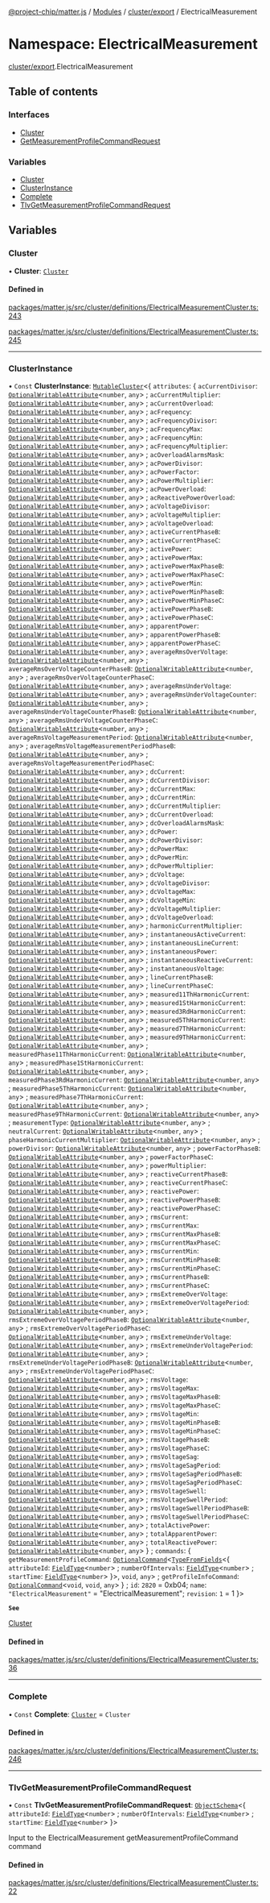 [@project-chip/matter.js](../README.md) / [Modules](../modules.md) / [cluster/export](cluster_export.md) / ElectricalMeasurement

# Namespace: ElectricalMeasurement

[cluster/export](cluster_export.md).ElectricalMeasurement

## Table of contents

### Interfaces

- [Cluster](../interfaces/cluster_export.ElectricalMeasurement.Cluster.md)
- [GetMeasurementProfileCommandRequest](../interfaces/cluster_export.ElectricalMeasurement.GetMeasurementProfileCommandRequest.md)

### Variables

- [Cluster](cluster_export.ElectricalMeasurement.md#cluster)
- [ClusterInstance](cluster_export.ElectricalMeasurement.md#clusterinstance)
- [Complete](cluster_export.ElectricalMeasurement.md#complete)
- [TlvGetMeasurementProfileCommandRequest](cluster_export.ElectricalMeasurement.md#tlvgetmeasurementprofilecommandrequest)

## Variables

### Cluster

• **Cluster**: [`Cluster`](../interfaces/cluster_export.ElectricalMeasurement.Cluster.md)

#### Defined in

[packages/matter.js/src/cluster/definitions/ElectricalMeasurementCluster.ts:243](https://github.com/project-chip/matter.js/blob/c0d55745d5279e16fdfaa7d2c564daa31e19c627/packages/matter.js/src/cluster/definitions/ElectricalMeasurementCluster.ts#L243)

[packages/matter.js/src/cluster/definitions/ElectricalMeasurementCluster.ts:245](https://github.com/project-chip/matter.js/blob/c0d55745d5279e16fdfaa7d2c564daa31e19c627/packages/matter.js/src/cluster/definitions/ElectricalMeasurementCluster.ts#L245)

___

### ClusterInstance

• `Const` **ClusterInstance**: [`MutableCluster`](../interfaces/cluster_export.MutableCluster-1.md)\<\{ `attributes`: \{ `acCurrentDivisor`: [`OptionalWritableAttribute`](../interfaces/cluster_export.OptionalWritableAttribute.md)\<`number`, `any`\> ; `acCurrentMultiplier`: [`OptionalWritableAttribute`](../interfaces/cluster_export.OptionalWritableAttribute.md)\<`number`, `any`\> ; `acCurrentOverload`: [`OptionalWritableAttribute`](../interfaces/cluster_export.OptionalWritableAttribute.md)\<`number`, `any`\> ; `acFrequency`: [`OptionalWritableAttribute`](../interfaces/cluster_export.OptionalWritableAttribute.md)\<`number`, `any`\> ; `acFrequencyDivisor`: [`OptionalWritableAttribute`](../interfaces/cluster_export.OptionalWritableAttribute.md)\<`number`, `any`\> ; `acFrequencyMax`: [`OptionalWritableAttribute`](../interfaces/cluster_export.OptionalWritableAttribute.md)\<`number`, `any`\> ; `acFrequencyMin`: [`OptionalWritableAttribute`](../interfaces/cluster_export.OptionalWritableAttribute.md)\<`number`, `any`\> ; `acFrequencyMultiplier`: [`OptionalWritableAttribute`](../interfaces/cluster_export.OptionalWritableAttribute.md)\<`number`, `any`\> ; `acOverloadAlarmsMask`: [`OptionalWritableAttribute`](../interfaces/cluster_export.OptionalWritableAttribute.md)\<`number`, `any`\> ; `acPowerDivisor`: [`OptionalWritableAttribute`](../interfaces/cluster_export.OptionalWritableAttribute.md)\<`number`, `any`\> ; `acPowerFactor`: [`OptionalWritableAttribute`](../interfaces/cluster_export.OptionalWritableAttribute.md)\<`number`, `any`\> ; `acPowerMultiplier`: [`OptionalWritableAttribute`](../interfaces/cluster_export.OptionalWritableAttribute.md)\<`number`, `any`\> ; `acPowerOverload`: [`OptionalWritableAttribute`](../interfaces/cluster_export.OptionalWritableAttribute.md)\<`number`, `any`\> ; `acReactivePowerOverload`: [`OptionalWritableAttribute`](../interfaces/cluster_export.OptionalWritableAttribute.md)\<`number`, `any`\> ; `acVoltageDivisor`: [`OptionalWritableAttribute`](../interfaces/cluster_export.OptionalWritableAttribute.md)\<`number`, `any`\> ; `acVoltageMultiplier`: [`OptionalWritableAttribute`](../interfaces/cluster_export.OptionalWritableAttribute.md)\<`number`, `any`\> ; `acVoltageOverload`: [`OptionalWritableAttribute`](../interfaces/cluster_export.OptionalWritableAttribute.md)\<`number`, `any`\> ; `activeCurrentPhaseB`: [`OptionalWritableAttribute`](../interfaces/cluster_export.OptionalWritableAttribute.md)\<`number`, `any`\> ; `activeCurrentPhaseC`: [`OptionalWritableAttribute`](../interfaces/cluster_export.OptionalWritableAttribute.md)\<`number`, `any`\> ; `activePower`: [`OptionalWritableAttribute`](../interfaces/cluster_export.OptionalWritableAttribute.md)\<`number`, `any`\> ; `activePowerMax`: [`OptionalWritableAttribute`](../interfaces/cluster_export.OptionalWritableAttribute.md)\<`number`, `any`\> ; `activePowerMaxPhaseB`: [`OptionalWritableAttribute`](../interfaces/cluster_export.OptionalWritableAttribute.md)\<`number`, `any`\> ; `activePowerMaxPhaseC`: [`OptionalWritableAttribute`](../interfaces/cluster_export.OptionalWritableAttribute.md)\<`number`, `any`\> ; `activePowerMin`: [`OptionalWritableAttribute`](../interfaces/cluster_export.OptionalWritableAttribute.md)\<`number`, `any`\> ; `activePowerMinPhaseB`: [`OptionalWritableAttribute`](../interfaces/cluster_export.OptionalWritableAttribute.md)\<`number`, `any`\> ; `activePowerMinPhaseC`: [`OptionalWritableAttribute`](../interfaces/cluster_export.OptionalWritableAttribute.md)\<`number`, `any`\> ; `activePowerPhaseB`: [`OptionalWritableAttribute`](../interfaces/cluster_export.OptionalWritableAttribute.md)\<`number`, `any`\> ; `activePowerPhaseC`: [`OptionalWritableAttribute`](../interfaces/cluster_export.OptionalWritableAttribute.md)\<`number`, `any`\> ; `apparentPower`: [`OptionalWritableAttribute`](../interfaces/cluster_export.OptionalWritableAttribute.md)\<`number`, `any`\> ; `apparentPowerPhaseB`: [`OptionalWritableAttribute`](../interfaces/cluster_export.OptionalWritableAttribute.md)\<`number`, `any`\> ; `apparentPowerPhaseC`: [`OptionalWritableAttribute`](../interfaces/cluster_export.OptionalWritableAttribute.md)\<`number`, `any`\> ; `averageRmsOverVoltage`: [`OptionalWritableAttribute`](../interfaces/cluster_export.OptionalWritableAttribute.md)\<`number`, `any`\> ; `averageRmsOverVoltageCounterPhaseB`: [`OptionalWritableAttribute`](../interfaces/cluster_export.OptionalWritableAttribute.md)\<`number`, `any`\> ; `averageRmsOverVoltageCounterPhaseC`: [`OptionalWritableAttribute`](../interfaces/cluster_export.OptionalWritableAttribute.md)\<`number`, `any`\> ; `averageRmsUnderVoltage`: [`OptionalWritableAttribute`](../interfaces/cluster_export.OptionalWritableAttribute.md)\<`number`, `any`\> ; `averageRmsUnderVoltageCounter`: [`OptionalWritableAttribute`](../interfaces/cluster_export.OptionalWritableAttribute.md)\<`number`, `any`\> ; `averageRmsUnderVoltageCounterPhaseB`: [`OptionalWritableAttribute`](../interfaces/cluster_export.OptionalWritableAttribute.md)\<`number`, `any`\> ; `averageRmsUnderVoltageCounterPhaseC`: [`OptionalWritableAttribute`](../interfaces/cluster_export.OptionalWritableAttribute.md)\<`number`, `any`\> ; `averageRmsVoltageMeasurementPeriod`: [`OptionalWritableAttribute`](../interfaces/cluster_export.OptionalWritableAttribute.md)\<`number`, `any`\> ; `averageRmsVoltageMeasurementPeriodPhaseB`: [`OptionalWritableAttribute`](../interfaces/cluster_export.OptionalWritableAttribute.md)\<`number`, `any`\> ; `averageRmsVoltageMeasurementPeriodPhaseC`: [`OptionalWritableAttribute`](../interfaces/cluster_export.OptionalWritableAttribute.md)\<`number`, `any`\> ; `dcCurrent`: [`OptionalWritableAttribute`](../interfaces/cluster_export.OptionalWritableAttribute.md)\<`number`, `any`\> ; `dcCurrentDivisor`: [`OptionalWritableAttribute`](../interfaces/cluster_export.OptionalWritableAttribute.md)\<`number`, `any`\> ; `dcCurrentMax`: [`OptionalWritableAttribute`](../interfaces/cluster_export.OptionalWritableAttribute.md)\<`number`, `any`\> ; `dcCurrentMin`: [`OptionalWritableAttribute`](../interfaces/cluster_export.OptionalWritableAttribute.md)\<`number`, `any`\> ; `dcCurrentMultiplier`: [`OptionalWritableAttribute`](../interfaces/cluster_export.OptionalWritableAttribute.md)\<`number`, `any`\> ; `dcCurrentOverload`: [`OptionalWritableAttribute`](../interfaces/cluster_export.OptionalWritableAttribute.md)\<`number`, `any`\> ; `dcOverloadAlarmsMask`: [`OptionalWritableAttribute`](../interfaces/cluster_export.OptionalWritableAttribute.md)\<`number`, `any`\> ; `dcPower`: [`OptionalWritableAttribute`](../interfaces/cluster_export.OptionalWritableAttribute.md)\<`number`, `any`\> ; `dcPowerDivisor`: [`OptionalWritableAttribute`](../interfaces/cluster_export.OptionalWritableAttribute.md)\<`number`, `any`\> ; `dcPowerMax`: [`OptionalWritableAttribute`](../interfaces/cluster_export.OptionalWritableAttribute.md)\<`number`, `any`\> ; `dcPowerMin`: [`OptionalWritableAttribute`](../interfaces/cluster_export.OptionalWritableAttribute.md)\<`number`, `any`\> ; `dcPowerMultiplier`: [`OptionalWritableAttribute`](../interfaces/cluster_export.OptionalWritableAttribute.md)\<`number`, `any`\> ; `dcVoltage`: [`OptionalWritableAttribute`](../interfaces/cluster_export.OptionalWritableAttribute.md)\<`number`, `any`\> ; `dcVoltageDivisor`: [`OptionalWritableAttribute`](../interfaces/cluster_export.OptionalWritableAttribute.md)\<`number`, `any`\> ; `dcVoltageMax`: [`OptionalWritableAttribute`](../interfaces/cluster_export.OptionalWritableAttribute.md)\<`number`, `any`\> ; `dcVoltageMin`: [`OptionalWritableAttribute`](../interfaces/cluster_export.OptionalWritableAttribute.md)\<`number`, `any`\> ; `dcVoltageMultiplier`: [`OptionalWritableAttribute`](../interfaces/cluster_export.OptionalWritableAttribute.md)\<`number`, `any`\> ; `dcVoltageOverload`: [`OptionalWritableAttribute`](../interfaces/cluster_export.OptionalWritableAttribute.md)\<`number`, `any`\> ; `harmonicCurrentMultiplier`: [`OptionalWritableAttribute`](../interfaces/cluster_export.OptionalWritableAttribute.md)\<`number`, `any`\> ; `instantaneousActiveCurrent`: [`OptionalWritableAttribute`](../interfaces/cluster_export.OptionalWritableAttribute.md)\<`number`, `any`\> ; `instantaneousLineCurrent`: [`OptionalWritableAttribute`](../interfaces/cluster_export.OptionalWritableAttribute.md)\<`number`, `any`\> ; `instantaneousPower`: [`OptionalWritableAttribute`](../interfaces/cluster_export.OptionalWritableAttribute.md)\<`number`, `any`\> ; `instantaneousReactiveCurrent`: [`OptionalWritableAttribute`](../interfaces/cluster_export.OptionalWritableAttribute.md)\<`number`, `any`\> ; `instantaneousVoltage`: [`OptionalWritableAttribute`](../interfaces/cluster_export.OptionalWritableAttribute.md)\<`number`, `any`\> ; `lineCurrentPhaseB`: [`OptionalWritableAttribute`](../interfaces/cluster_export.OptionalWritableAttribute.md)\<`number`, `any`\> ; `lineCurrentPhaseC`: [`OptionalWritableAttribute`](../interfaces/cluster_export.OptionalWritableAttribute.md)\<`number`, `any`\> ; `measured11ThHarmonicCurrent`: [`OptionalWritableAttribute`](../interfaces/cluster_export.OptionalWritableAttribute.md)\<`number`, `any`\> ; `measured1StHarmonicCurrent`: [`OptionalWritableAttribute`](../interfaces/cluster_export.OptionalWritableAttribute.md)\<`number`, `any`\> ; `measured3RdHarmonicCurrent`: [`OptionalWritableAttribute`](../interfaces/cluster_export.OptionalWritableAttribute.md)\<`number`, `any`\> ; `measured5ThHarmonicCurrent`: [`OptionalWritableAttribute`](../interfaces/cluster_export.OptionalWritableAttribute.md)\<`number`, `any`\> ; `measured7ThHarmonicCurrent`: [`OptionalWritableAttribute`](../interfaces/cluster_export.OptionalWritableAttribute.md)\<`number`, `any`\> ; `measured9ThHarmonicCurrent`: [`OptionalWritableAttribute`](../interfaces/cluster_export.OptionalWritableAttribute.md)\<`number`, `any`\> ; `measuredPhase11ThHarmonicCurrent`: [`OptionalWritableAttribute`](../interfaces/cluster_export.OptionalWritableAttribute.md)\<`number`, `any`\> ; `measuredPhase1StHarmonicCurrent`: [`OptionalWritableAttribute`](../interfaces/cluster_export.OptionalWritableAttribute.md)\<`number`, `any`\> ; `measuredPhase3RdHarmonicCurrent`: [`OptionalWritableAttribute`](../interfaces/cluster_export.OptionalWritableAttribute.md)\<`number`, `any`\> ; `measuredPhase5ThHarmonicCurrent`: [`OptionalWritableAttribute`](../interfaces/cluster_export.OptionalWritableAttribute.md)\<`number`, `any`\> ; `measuredPhase7ThHarmonicCurrent`: [`OptionalWritableAttribute`](../interfaces/cluster_export.OptionalWritableAttribute.md)\<`number`, `any`\> ; `measuredPhase9ThHarmonicCurrent`: [`OptionalWritableAttribute`](../interfaces/cluster_export.OptionalWritableAttribute.md)\<`number`, `any`\> ; `measurementType`: [`OptionalWritableAttribute`](../interfaces/cluster_export.OptionalWritableAttribute.md)\<`number`, `any`\> ; `neutralCurrent`: [`OptionalWritableAttribute`](../interfaces/cluster_export.OptionalWritableAttribute.md)\<`number`, `any`\> ; `phaseHarmonicCurrentMultiplier`: [`OptionalWritableAttribute`](../interfaces/cluster_export.OptionalWritableAttribute.md)\<`number`, `any`\> ; `powerDivisor`: [`OptionalWritableAttribute`](../interfaces/cluster_export.OptionalWritableAttribute.md)\<`number`, `any`\> ; `powerFactorPhaseB`: [`OptionalWritableAttribute`](../interfaces/cluster_export.OptionalWritableAttribute.md)\<`number`, `any`\> ; `powerFactorPhaseC`: [`OptionalWritableAttribute`](../interfaces/cluster_export.OptionalWritableAttribute.md)\<`number`, `any`\> ; `powerMultiplier`: [`OptionalWritableAttribute`](../interfaces/cluster_export.OptionalWritableAttribute.md)\<`number`, `any`\> ; `reactiveCurrentPhaseB`: [`OptionalWritableAttribute`](../interfaces/cluster_export.OptionalWritableAttribute.md)\<`number`, `any`\> ; `reactiveCurrentPhaseC`: [`OptionalWritableAttribute`](../interfaces/cluster_export.OptionalWritableAttribute.md)\<`number`, `any`\> ; `reactivePower`: [`OptionalWritableAttribute`](../interfaces/cluster_export.OptionalWritableAttribute.md)\<`number`, `any`\> ; `reactivePowerPhaseB`: [`OptionalWritableAttribute`](../interfaces/cluster_export.OptionalWritableAttribute.md)\<`number`, `any`\> ; `reactivePowerPhaseC`: [`OptionalWritableAttribute`](../interfaces/cluster_export.OptionalWritableAttribute.md)\<`number`, `any`\> ; `rmsCurrent`: [`OptionalWritableAttribute`](../interfaces/cluster_export.OptionalWritableAttribute.md)\<`number`, `any`\> ; `rmsCurrentMax`: [`OptionalWritableAttribute`](../interfaces/cluster_export.OptionalWritableAttribute.md)\<`number`, `any`\> ; `rmsCurrentMaxPhaseB`: [`OptionalWritableAttribute`](../interfaces/cluster_export.OptionalWritableAttribute.md)\<`number`, `any`\> ; `rmsCurrentMaxPhaseC`: [`OptionalWritableAttribute`](../interfaces/cluster_export.OptionalWritableAttribute.md)\<`number`, `any`\> ; `rmsCurrentMin`: [`OptionalWritableAttribute`](../interfaces/cluster_export.OptionalWritableAttribute.md)\<`number`, `any`\> ; `rmsCurrentMinPhaseB`: [`OptionalWritableAttribute`](../interfaces/cluster_export.OptionalWritableAttribute.md)\<`number`, `any`\> ; `rmsCurrentMinPhaseC`: [`OptionalWritableAttribute`](../interfaces/cluster_export.OptionalWritableAttribute.md)\<`number`, `any`\> ; `rmsCurrentPhaseB`: [`OptionalWritableAttribute`](../interfaces/cluster_export.OptionalWritableAttribute.md)\<`number`, `any`\> ; `rmsCurrentPhaseC`: [`OptionalWritableAttribute`](../interfaces/cluster_export.OptionalWritableAttribute.md)\<`number`, `any`\> ; `rmsExtremeOverVoltage`: [`OptionalWritableAttribute`](../interfaces/cluster_export.OptionalWritableAttribute.md)\<`number`, `any`\> ; `rmsExtremeOverVoltagePeriod`: [`OptionalWritableAttribute`](../interfaces/cluster_export.OptionalWritableAttribute.md)\<`number`, `any`\> ; `rmsExtremeOverVoltagePeriodPhaseB`: [`OptionalWritableAttribute`](../interfaces/cluster_export.OptionalWritableAttribute.md)\<`number`, `any`\> ; `rmsExtremeOverVoltagePeriodPhaseC`: [`OptionalWritableAttribute`](../interfaces/cluster_export.OptionalWritableAttribute.md)\<`number`, `any`\> ; `rmsExtremeUnderVoltage`: [`OptionalWritableAttribute`](../interfaces/cluster_export.OptionalWritableAttribute.md)\<`number`, `any`\> ; `rmsExtremeUnderVoltagePeriod`: [`OptionalWritableAttribute`](../interfaces/cluster_export.OptionalWritableAttribute.md)\<`number`, `any`\> ; `rmsExtremeUnderVoltagePeriodPhaseB`: [`OptionalWritableAttribute`](../interfaces/cluster_export.OptionalWritableAttribute.md)\<`number`, `any`\> ; `rmsExtremeUnderVoltagePeriodPhaseC`: [`OptionalWritableAttribute`](../interfaces/cluster_export.OptionalWritableAttribute.md)\<`number`, `any`\> ; `rmsVoltage`: [`OptionalWritableAttribute`](../interfaces/cluster_export.OptionalWritableAttribute.md)\<`number`, `any`\> ; `rmsVoltageMax`: [`OptionalWritableAttribute`](../interfaces/cluster_export.OptionalWritableAttribute.md)\<`number`, `any`\> ; `rmsVoltageMaxPhaseB`: [`OptionalWritableAttribute`](../interfaces/cluster_export.OptionalWritableAttribute.md)\<`number`, `any`\> ; `rmsVoltageMaxPhaseC`: [`OptionalWritableAttribute`](../interfaces/cluster_export.OptionalWritableAttribute.md)\<`number`, `any`\> ; `rmsVoltageMin`: [`OptionalWritableAttribute`](../interfaces/cluster_export.OptionalWritableAttribute.md)\<`number`, `any`\> ; `rmsVoltageMinPhaseB`: [`OptionalWritableAttribute`](../interfaces/cluster_export.OptionalWritableAttribute.md)\<`number`, `any`\> ; `rmsVoltageMinPhaseC`: [`OptionalWritableAttribute`](../interfaces/cluster_export.OptionalWritableAttribute.md)\<`number`, `any`\> ; `rmsVoltagePhaseB`: [`OptionalWritableAttribute`](../interfaces/cluster_export.OptionalWritableAttribute.md)\<`number`, `any`\> ; `rmsVoltagePhaseC`: [`OptionalWritableAttribute`](../interfaces/cluster_export.OptionalWritableAttribute.md)\<`number`, `any`\> ; `rmsVoltageSag`: [`OptionalWritableAttribute`](../interfaces/cluster_export.OptionalWritableAttribute.md)\<`number`, `any`\> ; `rmsVoltageSagPeriod`: [`OptionalWritableAttribute`](../interfaces/cluster_export.OptionalWritableAttribute.md)\<`number`, `any`\> ; `rmsVoltageSagPeriodPhaseB`: [`OptionalWritableAttribute`](../interfaces/cluster_export.OptionalWritableAttribute.md)\<`number`, `any`\> ; `rmsVoltageSagPeriodPhaseC`: [`OptionalWritableAttribute`](../interfaces/cluster_export.OptionalWritableAttribute.md)\<`number`, `any`\> ; `rmsVoltageSwell`: [`OptionalWritableAttribute`](../interfaces/cluster_export.OptionalWritableAttribute.md)\<`number`, `any`\> ; `rmsVoltageSwellPeriod`: [`OptionalWritableAttribute`](../interfaces/cluster_export.OptionalWritableAttribute.md)\<`number`, `any`\> ; `rmsVoltageSwellPeriodPhaseB`: [`OptionalWritableAttribute`](../interfaces/cluster_export.OptionalWritableAttribute.md)\<`number`, `any`\> ; `rmsVoltageSwellPeriodPhaseC`: [`OptionalWritableAttribute`](../interfaces/cluster_export.OptionalWritableAttribute.md)\<`number`, `any`\> ; `totalActivePower`: [`OptionalWritableAttribute`](../interfaces/cluster_export.OptionalWritableAttribute.md)\<`number`, `any`\> ; `totalApparentPower`: [`OptionalWritableAttribute`](../interfaces/cluster_export.OptionalWritableAttribute.md)\<`number`, `any`\> ; `totalReactivePower`: [`OptionalWritableAttribute`](../interfaces/cluster_export.OptionalWritableAttribute.md)\<`number`, `any`\>  } ; `commands`: \{ `getMeasurementProfileCommand`: [`OptionalCommand`](../interfaces/cluster_export.OptionalCommand.md)\<[`TypeFromFields`](tlv_export.md#typefromfields)\<\{ `attributeId`: [`FieldType`](../interfaces/tlv_export.FieldType.md)\<`number`\> ; `numberOfIntervals`: [`FieldType`](../interfaces/tlv_export.FieldType.md)\<`number`\> ; `startTime`: [`FieldType`](../interfaces/tlv_export.FieldType.md)\<`number`\>  }\>, `void`, `any`\> ; `getProfileInfoCommand`: [`OptionalCommand`](../interfaces/cluster_export.OptionalCommand.md)\<`void`, `void`, `any`\>  } ; `id`: ``2820`` = 0xb04; `name`: ``"ElectricalMeasurement"`` = "ElectricalMeasurement"; `revision`: ``1`` = 1 }\>

**`See`**

[Cluster](cluster_export.ElectricalMeasurement.md#cluster)

#### Defined in

[packages/matter.js/src/cluster/definitions/ElectricalMeasurementCluster.ts:36](https://github.com/project-chip/matter.js/blob/c0d55745d5279e16fdfaa7d2c564daa31e19c627/packages/matter.js/src/cluster/definitions/ElectricalMeasurementCluster.ts#L36)

___

### Complete

• `Const` **Complete**: [`Cluster`](../interfaces/cluster_export.ElectricalMeasurement.Cluster.md) = `Cluster`

#### Defined in

[packages/matter.js/src/cluster/definitions/ElectricalMeasurementCluster.ts:246](https://github.com/project-chip/matter.js/blob/c0d55745d5279e16fdfaa7d2c564daa31e19c627/packages/matter.js/src/cluster/definitions/ElectricalMeasurementCluster.ts#L246)

___

### TlvGetMeasurementProfileCommandRequest

• `Const` **TlvGetMeasurementProfileCommandRequest**: [`ObjectSchema`](../classes/tlv_export.ObjectSchema.md)\<\{ `attributeId`: [`FieldType`](../interfaces/tlv_export.FieldType.md)\<`number`\> ; `numberOfIntervals`: [`FieldType`](../interfaces/tlv_export.FieldType.md)\<`number`\> ; `startTime`: [`FieldType`](../interfaces/tlv_export.FieldType.md)\<`number`\>  }\>

Input to the ElectricalMeasurement getMeasurementProfileCommand command

#### Defined in

[packages/matter.js/src/cluster/definitions/ElectricalMeasurementCluster.ts:22](https://github.com/project-chip/matter.js/blob/c0d55745d5279e16fdfaa7d2c564daa31e19c627/packages/matter.js/src/cluster/definitions/ElectricalMeasurementCluster.ts#L22)
